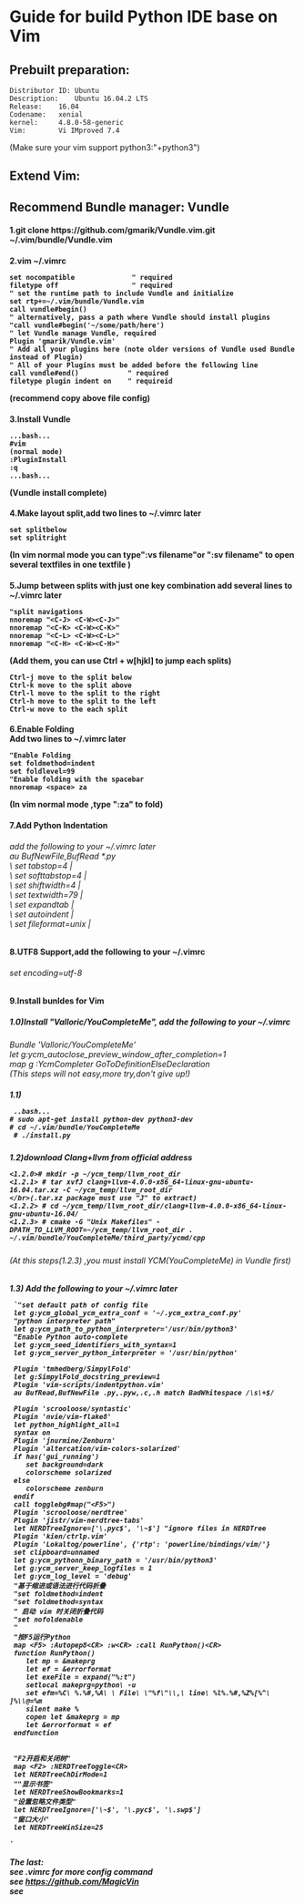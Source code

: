 <h1>Guide for build Python IDE base on Vim</br>


## Prebuilt preparation:

	Distributor ID:	Ubuntu
	Description:	Ubuntu 16.04.2 LTS
	Release:	16.04
	Codename:	xenial
	kernel:		4.8.0-58-generic
	Vim:		Vi IMproved 7.4
(Make sure your vim support python3:"+python3")


## Extend Vim:

## Recommend Bundle manager: Vundle

<h4>1.git clone https://github.com/gmarik/Vundle.vim.git ~/.vim/bundle/Vundle.vim
<h4>2.vim ~/.vimrc  

	set nocompatible              " required  
	filetype off                  " required  
	" set the runtime path to include Vundle and initialize  
	set rtp+=~/.vim/bundle/Vundle.vim  
	call vundle#begin()  
	" alternatively, pass a path where Vundle should install plugins  
	"call vundle#begin('~/some/path/here')  
	" let Vundle manage Vundle, required  
	Plugin 'gmarik/Vundle.vim'  
	" Add all your plugins here (note older versions of Vundle used Bundle instead of Plugin)  
	" All of your Plugins must be added before the following line  
	call vundle#end()            " required  
	filetype plugin indent on    " requireid
(recommend copy above file config)  
<h4>3.Install Vundle  
		  
	...bash...  
	#vim  
	(normal mode)  
	:PluginInstall  
	:q  
	...bash...  

(Vundle install complete)  
<h4>4.Make layout split,add two lines to ~/.vimrc later  

	set splitbelow
	set splitright  
(In vim normal mode you can type":vs filename"or ":sv filename" to open 
several textfiles in one textfile )  
<h4>5.Jump between splits with just one key combination  
add several lines to ~/.vimrc later  

	"split navigations
	nnoremap "<C-J> <C-W><C-J>"
	nnoremap "<C-K> <C-W><C-K>"
	nnoremap "<C-L> <C-W><C-L>"
	nnoremap "<C-H> <C-W><C-H>"  

(Add them, you can use Ctrl + w[hjkl] to jump each splits)  

	Ctrl-j move to the split below
	Ctrl-k move to the split above
	Ctrl-l move to the split to the right
	Ctrl-h move to the split to the left
	Ctrl-w move to the each split 

<h4>6.Enable Folding  
</br>Add two lines to ~/.vimrc later  

	"Enable Folding
	set foldmethod=indent
	set foldlevel=99
	"Enable folding with the spacebar
	nnoremap <space> za  

(In vim normal mode ,type ":za" to fold)
<h4>7.Add Python Indentation  
		<h6>add the following to your ~/.vimrc later  
</br>au BufNewFile,BufRead *.py
</br> \ set tabstop=4 |
</br> \ set softtabstop=4 |
</br> \ set shiftwidth=4 |
</br> \ set textwidth=79 |
</br> \ set expandtab |
</br> \ set autoindent |
</br> \ set fileformat=unix |  
  
<h4>8.UTF8 Support,add the following to your ~/.vimrc  
<h6>set encoding=utf-8  
<h4>9.Install bunldes for Vim
<h5>1.0)Install "Valloric/YouCompleteMe", add the following to your ~/.vimrc  
	<h6>Bundle 'Valloric/YouCompleteMe'
	</br> let g:ycm_autoclose_preview_window_after_completion=1
	</br> map <leader>g  :YcmCompleter GoToDefinitionElseDeclaration<CR>   
	</br> (This steps will not easy,more try,don't give up!)	

<h5>1.1)
	
	 ..bash...
	# sudo apt-get install python-dev python3-dev
	# cd ~/.vim/bundle/YouCompleteMe
	 # ./install.py

<h5>1.2)download Clang+llvm from official address
	
	<1.2.0># mkdir -p ~/ycm_temp/llvm_root_dir
	<1.2.1> # tar xvfJ clang+llvm-4.0.0-x86_64-linux-gnu-ubuntu-16.04.tar.xz -C ~/ycm_temp/llvm_root_dir
	</br>(.tar.xz package must use "J" to extract)
	<1.2.2> # cd ~/ycm_temp/llvm_root_dir/clang+llvm-4.0.0-x86_64-linux-gnu-ubuntu-16.04/
	<1.2.3> # cmake -G "Unix Makefiles" -DPATH_TO_LLVM_ROOT=~/ycm_temp/llvm_root_dir . ~/.vim/bundle/YouCompleteMe/third_party/ycmd/cpp  
	
<h6>(At this steps(1.2.3) ,you must install YCM(YouCompleteMe) in Vundle first)
<h5>1.3)  
	Add the following to your ~/.vimrc later  
	 
	 `"set default path of config file
	 let g:ycm_global_ycm_extra_conf = '~/.ycm_extra_conf.py'
	 "python interpreter path"
	 let g:ycm_path_to_python_interpreter='/usr/bin/python3'
	 "Enable Python auto-complete
	 let g:ycm_seed_identifiers_with_syntax=1
	 let g:ycm_server_python_interpreter = '/usr/bin/python'

	 Plugin 'tmhedberg/SimpylFold'
	 let g:SimpylFold_docstring_preview=1
	 Plugin 'vim-scripts/indentpython.vim'
	 au BufRead,BufNewFile .py,.pyw,.c,.h match BadWhitespace /\s\+$/

	 Plugin 'scrooloose/syntastic'
	 Plugin 'nvie/vim-flake8'
	 let python_highlight_all=1
	 syntax on
	 Plugin 'jnurmine/Zenburn'
	 Plugin 'altercation/vim-colors-solarized'
	 if has('gui_running')
		set background=dark
		colorscheme solarized
	 else
		colorscheme zenburn
	 endif 
	 call togglebg#map("<F5>")
	 Plugin 'scrooloose/nerdtree'
	 Plugin 'jistr/vim-nerdtree-tabs'
  	 let NERDTreeIgnore=['\.pyc$', '\~$'] "ignore files in NERDTree
	 Plugin 'kien/ctrlp.vim'
	 Plugin 'Lokaltog/powerline', {'rtp': 'powerline/bindings/vim/'}
	 set clipboard=unnamed
	 let g:ycm_pythonn_binary_path = '/usr/bin/python3'
	 let g:ycm_server_keep_logfiles = 1
	 let g:ycm_log_level = 'debug'
	 "基于缩进或语法进行代码折叠
	 "set foldmethod=indent
	 "set foldmethod=syntax
	 " 启动 vim 时关闭折叠代码
	 "set nofoldenable
	 " 
	 "按F5运行Python
	 map <F5> :Autopep8<CR> :w<CR> :call RunPython()<CR> 
	 function RunPython() 
		let mp = &makeprg 
		let ef = &errorformat 
		let exeFile = expand("%:t") 
		setlocal makeprg=python\ -u 
		set efm=%C\ %.%#,%A\ \ File\ \"%f\"\\,\ line\ %l%.%#,%Z%[%^\ ]%\\@=%m 
		silent make % 
		copen let &makeprg = mp 
	 	let &errorformat = ef 
	 endfunction


	 "F2开启和关闭树" 
	 map <F2> :NERDTreeToggle<CR> 
	 let NERDTreeChDirMode=1
	 ""显示书签" 
	 let NERDTreeShowBookmarks=1 
	 "设置忽略文件类型" 
	 let NERDTreeIgnore=['\~$', '\.pyc$', '\.swp$'] 
	 "窗口大小"
	 let NERDTreeWinSize=25
`

The last:</br>
see .vimrc for more config command</br>
see https://github.com/MagicVin </br>
see  </br>


































